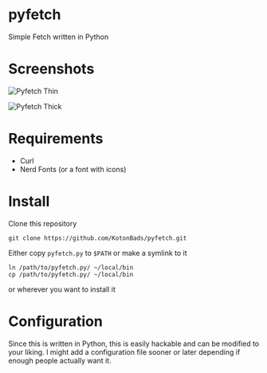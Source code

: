 # pyfetch
Simple Fetch written in Python

# Screenshots
![Pyfetch Thin](https://i.imgur.com/fQttFvW.png)

![Pyfetch Thick](https://i.imgur.com/Y5J4Yxc.png)


# Requirements
- Curl
- Nerd Fonts (or a font with icons)

# Install
Clone this repository
```
git clone https://github.com/KotonBads/pyfetch.git
```
Either copy `pyfetch.py` to `$PATH` or make a symlink to it
```
ln /path/to/pyfetch.py/ ~/local/bin
cp /path/to/pyfetch.py/ ~/local/bin
```
or wherever you want to install it

# Configuration
Since this is written in Python, this is easily hackable and can be modified to your liking. I might add a configuration file sooner or later depending if enough people actually want it.